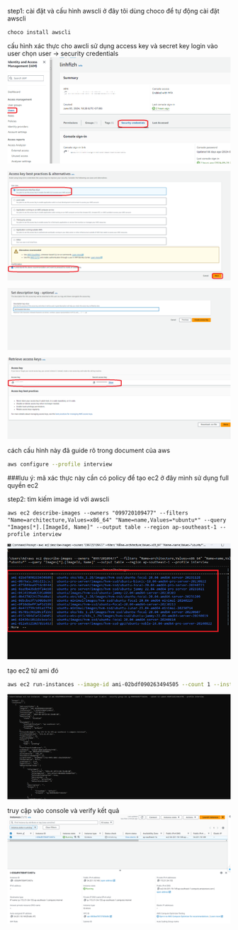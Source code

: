 step1: cài đặt và cấu hình awscli ở đây tôi dùng choco để tự động cài đặt awscli

```bash
choco install awscli
```

cấu hình xác thực cho awcli sử dụng access key và secret key
login vào user chọn user -> security credentials
![image](./images/sc.png)

![image](./images/sc2.png)

![image](./images/sc3.png)

![image](./images/sc4.png)



cách cấu hình này đã guide rõ trong document của aws
```bash
aws configure --profile interview
```
###lưu ý: mã xác thực này cần có policy để tạo ec2 ở đây mình sử dụng full quyền ec2

step2: tìm kiếm image id với awscli
```
aws ec2 describe-images --owners "099720109477" --filters "Name=architecture,Values=x86_64" "Name=name,Values=*ubuntu*" --query "Images[*].[ImageId, Name]" --output table --region ap-southeast-1 --profile interview
```
![image](./images/findami.png)


tạo ec2 từ ami đó

```bash
aws ec2 run-instances --image-id ami-02bdf090263494505 --count 1 --instance-type t2.micro --security-group-ids 	sg-05044bd827726224c --subnet-id subnet-018f12d11366c4781 --profile interview
```
![image](./images/result.png)


truy cập vào console và verify kết quả
![image](./images/image.png)